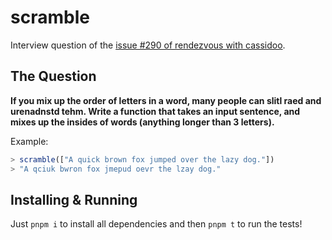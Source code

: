 # scramble

Interview question of the [issue #290 of rendezvous with cassidoo](https://buttondown.email/cassidoo/archive/you-should-celebrate-who-you-are-eva-mendes/).

## The Question

**If you mix up the order of letters in a word, many people can slitl raed and urenadnstd tehm. Write a function that takes an input sentence, and mixes up the insides of words (anything longer than 3 letters).**

Example:

```js
> scramble(["A quick brown fox jumped over the lazy dog."])
> "A qciuk bwron fox jmepud oevr the lzay dog."
```

## Installing & Running

Just `pnpm i` to install all dependencies and then `pnpm t` to run the tests!
